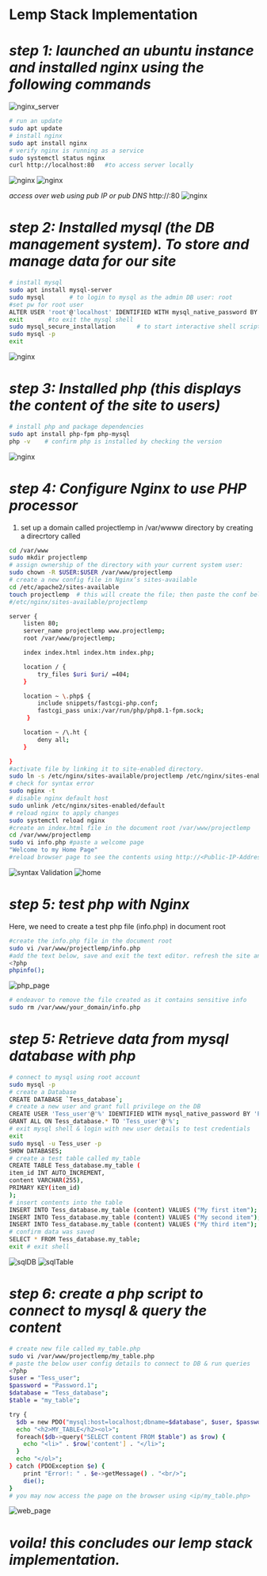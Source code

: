 # Lemp Stack Implementation
# *step 1: launched an ubuntu instance and installed nginx using the following commands*

![nginx_server](webserver.png)

```bash
# run an update
sudo apt update
# install nginx
sudo apt install nginx
# verify nginx is running as a service
sudo systemctl status nginx
curl http://localhost:80   #to access server locally
```
![nginx](nginx_installed.png)
![nginx](nginxup.png)

*access over web using pub IP or pub DNS*
http://<Public-IP-Address>:80
![nginx](nginx_page.png)

# *step 2: Installed mysql (the DB management system). To store and manage data for our site*
```bash
# install mysql
sudo apt install mysql-server
sudo mysql       # to login to mysql as the admin DB user: root
#set pw for root user
ALTER USER 'root'@'localhost' IDENTIFIED WITH mysql_native_password BY 'PassWord.1';
exit       #to exit the mysql shell
sudo mysql_secure_installation      # to start interactive shell script & change pw
sudo mysql -p  
exit
```

![nginx](mysql.png)

# *step 3: Installed php (this displays the content of the site to users)*
```bash
# install php and package dependencies
sudo apt install php-fpm php-mysql
php -v    # confirm php is installed by checking the version
```

![nginx](php_installed.png)

# *step 4: Configure Nginx to use PHP processor*
1. set up a domain called projectlemp in /var/wwww directory by creating a direcrtory called <projectlemp>
```bash
cd /var/www
sudo mkdir projectlemp
# assign ownership of the directory with your current system user:
sudo chown -R $USER:$USER /var/www/projectlemp
# create a new config file in Nginx’s sites-available 
cd /etc/apache2/sites-available
touch projectlemp  # this will create the file; then paste the conf below to enable nginx serve the site using /var/www/projectlemp
#/etc/nginx/sites-available/projectlemp

server {
    listen 80;
    server_name projectlemp www.projectlemp;
    root /var/www/projectlemp;

    index index.html index.htm index.php;

    location / {
        try_files $uri $uri/ =404;
    }

    location ~ \.php$ {
        include snippets/fastcgi-php.conf;
        fastcgi_pass unix:/var/run/php/php8.1-fpm.sock;
     }

    location ~ /\.ht {
        deny all;
    }

}
#activate file by linking it to site-enabled directory. 
sudo ln -s /etc/nginx/sites-available/projectlemp /etc/nginx/sites-enabled/
# check for syntax error
sudo nginx -t    
# disable nginx default host
sudo unlink /etc/nginx/sites-enabled/default 
# reload nginx to apply changes
sudo systemctl reload nginx 
#create an index.html file in the document root /var/www/projectlemp
cd /var/www/projectlemp
sudo vi info.php #paste a welcome page 
"Welcome to my Home Page"
#reload browser page to see the contents using http://<Public-IP-Address>:80
```

![syntax Validation](syntax_check.png)
![home](home_page.png)

# *step 5: test php with Nginx*
Here, we need to create a test php file (info.php) in document root 
```bash
#create the info.php file in the document root
sudo vi /var/www/projectlemp/info.php
#add the text below, save and exit the text editor. refresh the site and you will see the php page which is the info about our server.
<?php
phpinfo();
```
![php_page](php_page.png)

```bash
# endeavor to remove the file created as it contains sensitive info
sudo rm /var/www/your_domain/info.php
```

# *step 5: Retrieve data from mysql database with php*
```bash
# connect to mysql using root account
sudo mysql -p
# create a Database
CREATE DATABASE `Tess_database`;
# create a new user and grant full privilege on the DB
CREATE USER 'Tess_user'@'%' IDENTIFIED WITH mysql_native_password BY 'Password.1';
GRANT ALL ON Tess_database.* TO 'Tess_user'@'%';
# exit mysql shell & login with new user details to test credentials 
exit
sudo mysql -u Tess_user -p
SHOW DATABASES;  
# create a test table called my_table
CREATE TABLE Tess_database.my_table (
item_id INT AUTO_INCREMENT,
content VARCHAR(255),
PRIMARY KEY(item_id)
);
# insert contents into the table
INSERT INTO Tess_database.my_table (content) VALUES ("My first item");
INSERT INTO Tess_database.my_table (content) VALUES ("My second item");
INSERT INTO Tess_database.my_table (content) VALUES ("My third item");
# confirm data was saved
SELECT * FROM Tess_database.my_table;  
exit # exit shell
```
![sqlDB]("C:\Users\frank\OneDrive\Desktop\table_created.png")
![sqlTable](inserted_content.png)

# *step 6: create a php script to connect to mysql & query the content*
```bash
# create new file called my_table.php
sudo vi /var/www/projectlemp/my_table.php
# paste the below user config details to connect to DB & run queries
<?php
$user = "Tess_user";
$password = "Password.1";
$database = "Tess_database";
$table = "my_table";

try {
  $db = new PDO("mysql:host=localhost;dbname=$database", $user, $password);
  echo "<h2>MY_TABLE</h2><ol>";
  foreach($db->query("SELECT content FROM $table") as $row) {
    echo "<li>" . $row['content'] . "</li>";
  }
  echo "</ol>";
} catch (PDOException $e) {
    print "Error!: " . $e->getMessage() . "<br/>";
    die();
}
# you may now access the page on the browser using <ip/my_table.php>
```
![web_page](sql_contents.png)
# *voila! this concludes our lemp stack implementation.*

